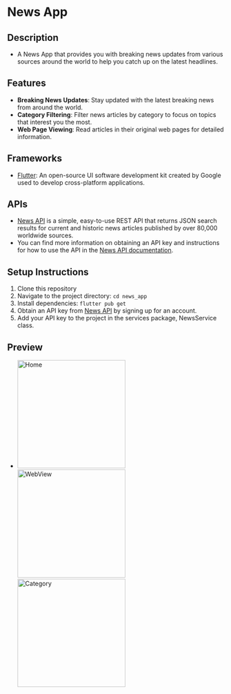 # News App
## Description
- A News App that provides you with breaking news updates from various sources around the world to help you catch up on the latest headlines.

## Features
- **Breaking News Updates**: Stay updated with the latest breaking news from around the world.
- **Category Filtering**: Filter news articles by category to focus on topics that interest you the most.
- **Web Page Viewing**: Read articles in their original web pages for detailed information.

## Frameworks
- [Flutter](https://flutter.dev): An open-source UI software development kit created by Google used to develop cross-platform applications.

## APIs
- [News API](https://newsapi.org) is a simple, easy-to-use REST API that returns JSON search results for current and historic news articles published by over 80,000 worldwide sources.
- You can find more information on obtaining an API key and instructions for how to use the API in the [News API documentation](https://newsapi.org/docs/get-started).
  
## Setup Instructions
1. Clone this repository
2. Navigate to the project directory: `cd news_app`
3. Install dependencies: `flutter pub get`
4. Obtain an API key from [News API](https://newsapi.org) by signing up for an account.
5. Add your API key to the project in the services package, NewsService class.

## Preview
- <img src="https://github.com/nadaamohhamed/News-App/assets/96924895/06029cc1-371b-416c-a9ac-b155f2a0244a" alt="Home" width="250"/> <img src="https://github.com/nadaamohhamed/News-App/assets/96924895/2bae91b2-0773-4c10-9a67-fa0bd069bf9d" alt="WebView" width="250"/> <img src="https://github.com/nadaamohhamed/News-App/assets/96924895/ed4379a4-e499-4ad2-8e88-25ba0d735687" alt="Category" width="250"/> 







